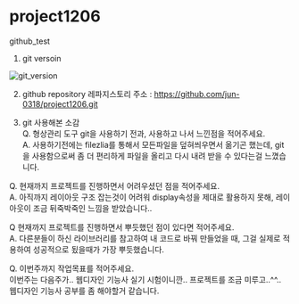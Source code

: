 # project1206
github_test

1. git versoin

![git_version](https://user-images.githubusercontent.com/75514791/144797393-b0fa576b-2d2a-404d-a53a-97d164729cca.PNG)

2. github repository
레파지스토리 주소 : https://github.com/jun-0318/project1206.git

3. git 사용해본 소감 <br>
Q. 형상관리 도구 git을 사용하기 전과, 사용하고 나서 느낀점을 적어주세요. <br>
  A. 사용하기전에는 filezlia를 통해서 모든파일을 덮혀씌우면서 옮기곤 했는데,
  git을 사용함으로써 좀 더 편리하게 파일을 올리고 다시 내려 받을 수 있다는걸 느꼈습니다. 

Q. 현재까지 프로젝트를 진행하면서 어려우셨던 점을 적어주세요. <br>
  A. 아직까지 레이아웃 구조 잡는것이 어려워 display속성을 제대로 활용하지 못해, 레이아웃이 조금 뒤죽박죽인 느낌을 받았습니다..

Q 현재까지 프로젝트를 진행하면서 뿌듯했던 점이 있다면 적어주세요. <br>
  A. 다른분들이 하신 라이브러리를 참고하여 내 코드로 바꿔 만들었을 때, 그걸 실제로 적용하여 성공적으로 됬을때가 가장 뿌듯했습니다.

Q. 이번주까지 작업목표를 적어주세요. <br>
  이번주는 다음주가.. 웹디자인 기능사 실기 시험이니깐.. 프로젝트를 조금 미루고..^^.. 웹디자인 기능사 공부를 좀 해야할거 같습니다.

